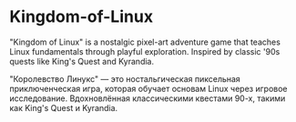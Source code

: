 # Kingdom-of-Linux

"Kingdom of Linux" is a nostalgic pixel-art adventure game that teaches Linux fundamentals through playful exploration. Inspired by classic '90s quests like King's Quest and Kyrandia.

"Королевство Линукс" — это ностальгическая пиксельная приключенческая игра, которая обучает основам Linux через игровое исследование. Вдохновлённая классическими квестами 90-х, такими как King's Quest и Kyrandia.
